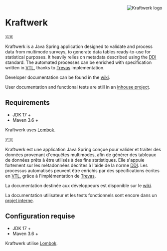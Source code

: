 <img align="right" src="logo/kraftwerk-logo.png" alt="Kraftwerk logo"/>

# Kraftwerk

:gb:

Kraftwerk is a Java Spring application designed to validate and process data from multimode surveys, to generate data tables ready-to-use for statistical purposes.
It heavily relies on metadata described using the [DDI](http://ddialliance.org) standard.
The automated processes can be enriched with specification written in [VTL](https://sdmx.org/?page_id=5096), thanks to [Trevas](https://github.com/InseeFr/Trevas) implementation.

Developer documentation can be found in the [wiki](https://github.com/InseeFr/Kraftwerk/wiki).

User documentation and functional tests are still in an [inhouse project](https://gitlab.insee.fr/sic/service-agregation-echange-de-donnees/kraftwerk).

## Requirements

* JDK 17 +
* Maven 3.6 +

Kraftwerk uses [Lombok](https://projectlombok.org/).

:fr:

Kraftwerk est une application Java Spring conçue pour valider et traiter des données provenant d'enquêtes multimodes, afin de générer des tableaux de données prêts à être utilisés à des fins statistiques.
Elle s'appuie fortement sur les métadonnées décrites à l'aide de la norme [DDI](http://ddialliance.org).
Les processus automatisés peuvent être enrichis par des spécifications écrites en [VTL](https://sdmx.org/?page_id=5096), grâce à l'implémentation de [Trevas](https://github.com/InseeFr/Trevas).

La documentation destinée aux développeurs est disponible sur le [wiki](https://github.com/InseeFr/Kraftwerk/wiki).

La documentation utilisateur et les tests fonctionnels sont encore dans un [projet interne](https://gitlab.insee.fr/sic/service-agregation-echange-de-donnees/kraftwerk).

## Configuration requise

* JDK 17 +
* Maven 3.6 +
  
Kraftwerk utilise [Lombok](https://projectlombok.org/).